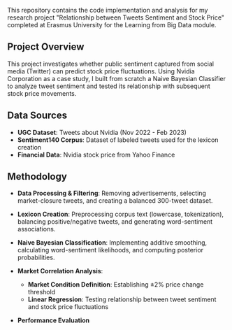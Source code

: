 This repository contains the code implementation and analysis for my research project "Relationship between Tweets Sentiment and Stock Price" completed at Erasmus University for the Learning from Big Data module.

## **Project Overview**

This project investigates whether public sentiment captured from social media (Twitter) can predict stock price fluctuations. Using Nvidia Corporation as a case study, I built from scratch a Naive Bayesian Classifier to analyze tweet sentiment and tested its relationship with subsequent stock price movements.

## **Data Sources**

- **UGC Dataset**: Tweets about Nvidia (Nov 2022 - Feb 2023)
- **Sentiment140 Corpus**: Dataset of labeled tweets used for the lexicon creation
- **Financial Data**: Nvidia stock price from Yahoo Finance

## **Methodology**

- **Data Processing & Filtering**: Removing advertisements, selecting market-closure tweets, and creating a balanced 300-tweet dataset.

- **Lexicon Creation**: Preprocessing corpus text (lowercase, tokenization), balancing positive/negative tweets, and generating word-sentiment associations.

- **Naive Bayesian Classification**: Implementing additive smoothing, calculating word-sentiment likelihoods, and computing posterior probabilities.

- **Market Correlation Analysis**:
   - **Market Condition Definition**: Establishing ±2% price change threshold
   - **Linear Regression**: Testing relationship between tweet sentiment and stock price fluctuations

- **Performance Evaluation**
